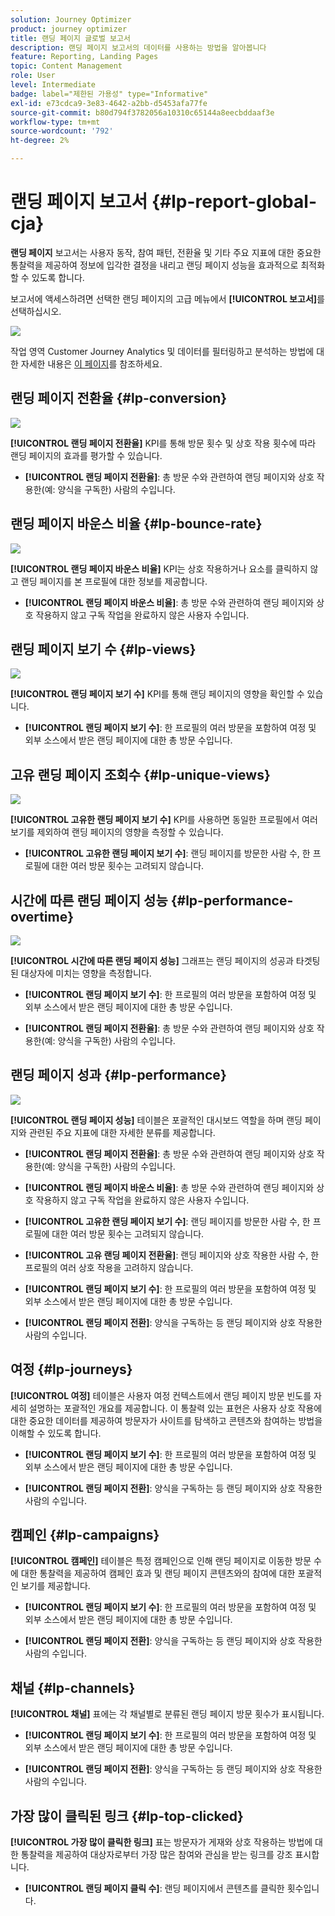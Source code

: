 ```yaml
---
solution: Journey Optimizer
product: journey optimizer
title: 랜딩 페이지 글로벌 보고서
description: 랜딩 페이지 보고서의 데이터를 사용하는 방법을 알아봅니다
feature: Reporting, Landing Pages
topic: Content Management
role: User
level: Intermediate
badge: label="제한된 가용성" type="Informative"
exl-id: e73cdca9-3e83-4642-a2bb-d5453afa77fe
source-git-commit: b80d794f3782056a10310c65144a8eecbddaaf3e
workflow-type: tm+mt
source-wordcount: '792'
ht-degree: 2%

---
```


# 랜딩 페이지 보고서 {#lp-report-global-cja}

**랜딩 페이지** 보고서는 사용자 동작, 참여 패턴, 전환율 및 기타 주요 지표에 대한 중요한 통찰력을 제공하여 정보에 입각한 결정을 내리고 랜딩 페이지 성능을 효과적으로 최적화할 수 있도록 합니다.

보고서에 액세스하려면 선택한 랜딩 페이지의 고급 메뉴에서 **[!UICONTROL 보고서]**&#x200B;를 선택하십시오.

![](assets/cja-lp.png)

작업 영역 Customer Journey Analytics 및 데이터를 필터링하고 분석하는 방법에 대한 자세한 내용은 [이 페이지](https://experienceleague.adobe.com/en/docs/analytics-platform/using/cja-workspace/home)를 참조하세요.

## 랜딩 페이지 전환율 {#lp-conversion}

![](assets/cja-lp-conversion-rate.png)

**[!UICONTROL 랜딩 페이지 전환율]** KPI를 통해 방문 횟수 및 상호 작용 횟수에 따라 랜딩 페이지의 효과를 평가할 수 있습니다.

* **[!UICONTROL 랜딩 페이지 전환율]**: 총 방문 수와 관련하여 랜딩 페이지와 상호 작용한(예: 양식을 구독한) 사람의 수입니다.

## 랜딩 페이지 바운스 비율 {#lp-bounce-rate}

![](assets/cja-lp-bounce-rate.png)

**[!UICONTROL 랜딩 페이지 바운스 비율]** KPI는 상호 작용하거나 요소를 클릭하지 않고 랜딩 페이지를 본 프로필에 대한 정보를 제공합니다.

* **[!UICONTROL 랜딩 페이지 바운스 비율]**: 총 방문 수와 관련하여 랜딩 페이지와 상호 작용하지 않고 구독 작업을 완료하지 않은 사용자 수입니다.

## 랜딩 페이지 보기 수 {#lp-views}

![](assets/cja-lp-views.png)

**[!UICONTROL 랜딩 페이지 보기 수]** KPI를 통해 랜딩 페이지의 영향을 확인할 수 있습니다.

* **[!UICONTROL 랜딩 페이지 보기 수]**: 한 프로필의 여러 방문을 포함하여 여정 및 외부 소스에서 받은 랜딩 페이지에 대한 총 방문 수입니다.

## 고유 랜딩 페이지 조회수 {#lp-unique-views}

![](assets/cja-lp-unique-views.png)

**[!UICONTROL 고유한 랜딩 페이지 보기 수]** KPI를 사용하면 동일한 프로필에서 여러 보기를 제외하여 랜딩 페이지의 영향을 측정할 수 있습니다.

* **[!UICONTROL 고유한 랜딩 페이지 보기 수]**: 랜딩 페이지를 방문한 사람 수, 한 프로필에 대한 여러 방문 횟수는 고려되지 않습니다.

## 시간에 따른 랜딩 페이지 성능 {#lp-performance-overtime}

![](assets/cja-lp-performance-overtime.png)

**[!UICONTROL 시간에 따른 랜딩 페이지 성능]** 그래프는 랜딩 페이지의 성공과 타겟팅된 대상자에 미치는 영향을 측정합니다.

* **[!UICONTROL 랜딩 페이지 보기 수]**: 한 프로필의 여러 방문을 포함하여 여정 및 외부 소스에서 받은 랜딩 페이지에 대한 총 방문 수입니다.

* **[!UICONTROL 랜딩 페이지 전환율]**: 총 방문 수와 관련하여 랜딩 페이지와 상호 작용한(예: 양식을 구독한) 사람의 수입니다.

## 랜딩 페이지 성과 {#lp-performance}

![](assets/cja-lp-performance.png)

**[!UICONTROL 랜딩 페이지 성능]** 테이블은 포괄적인 대시보드 역할을 하며 랜딩 페이지와 관련된 주요 지표에 대한 자세한 분류를 제공합니다.

* **[!UICONTROL 랜딩 페이지 전환율]**: 총 방문 수와 관련하여 랜딩 페이지와 상호 작용한(예: 양식을 구독한) 사람의 수입니다.

* **[!UICONTROL 랜딩 페이지 바운스 비율]**: 총 방문 수와 관련하여 랜딩 페이지와 상호 작용하지 않고 구독 작업을 완료하지 않은 사용자 수입니다.

* **[!UICONTROL 고유한 랜딩 페이지 보기 수]**: 랜딩 페이지를 방문한 사람 수, 한 프로필에 대한 여러 방문 횟수는 고려되지 않습니다.

* **[!UICONTROL 고유 랜딩 페이지 전환율]**: 랜딩 페이지와 상호 작용한 사람 수, 한 프로필의 여러 상호 작용을 고려하지 않습니다.

* **[!UICONTROL 랜딩 페이지 보기 수]**: 한 프로필의 여러 방문을 포함하여 여정 및 외부 소스에서 받은 랜딩 페이지에 대한 총 방문 수입니다.

* **[!UICONTROL 랜딩 페이지 전환]**: 양식을 구독하는 등 랜딩 페이지와 상호 작용한 사람의 수입니다.

## 여정 {#lp-journeys}

**[!UICONTROL 여정]** 테이블은 사용자 여정 컨텍스트에서 랜딩 페이지 방문 빈도를 자세히 설명하는 포괄적인 개요를 제공합니다. 이 통찰력 있는 표현은 사용자 상호 작용에 대한 중요한 데이터를 제공하여 방문자가 사이트를 탐색하고 콘텐츠와 참여하는 방법을 이해할 수 있도록 합니다.

* **[!UICONTROL 랜딩 페이지 보기 수]**: 한 프로필의 여러 방문을 포함하여 여정 및 외부 소스에서 받은 랜딩 페이지에 대한 총 방문 수입니다.

* **[!UICONTROL 랜딩 페이지 전환]**: 양식을 구독하는 등 랜딩 페이지와 상호 작용한 사람의 수입니다.

## 캠페인 {#lp-campaigns}

**[!UICONTROL 캠페인]** 테이블은 특정 캠페인으로 인해 랜딩 페이지로 이동한 방문 수에 대한 통찰력을 제공하여 캠페인 효과 및 랜딩 페이지 콘텐츠와의 참여에 대한 포괄적인 보기를 제공합니다.

* **[!UICONTROL 랜딩 페이지 보기 수]**: 한 프로필의 여러 방문을 포함하여 여정 및 외부 소스에서 받은 랜딩 페이지에 대한 총 방문 수입니다.

* **[!UICONTROL 랜딩 페이지 전환]**: 양식을 구독하는 등 랜딩 페이지와 상호 작용한 사람의 수입니다.

## 채널 {#lp-channels}

**[!UICONTROL 채널]** 표에는 각 채널별로 분류된 랜딩 페이지 방문 횟수가 표시됩니다.

* **[!UICONTROL 랜딩 페이지 보기 수]**: 한 프로필의 여러 방문을 포함하여 여정 및 외부 소스에서 받은 랜딩 페이지에 대한 총 방문 수입니다.

* **[!UICONTROL 랜딩 페이지 전환]**: 양식을 구독하는 등 랜딩 페이지와 상호 작용한 사람의 수입니다.

## 가장 많이 클릭된 링크 {#lp-top-clicked}

**[!UICONTROL 가장 많이 클릭한 링크]** 표는 방문자가 게재와 상호 작용하는 방법에 대한 통찰력을 제공하여 대상자로부터 가장 많은 참여와 관심을 받는 링크를 강조 표시합니다.

* **[!UICONTROL 랜딩 페이지 클릭 수]**: 랜딩 페이지에서 콘텐츠를 클릭한 횟수입니다.
